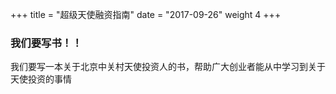+++
title = "超级天使融资指南"
date = "2017-09-26"
weight 4
+++

### 我们要写书！！

我们要写一本关于北京中关村天使投资人的书，帮助广大创业者能从中学习到关于天使投资的事情
